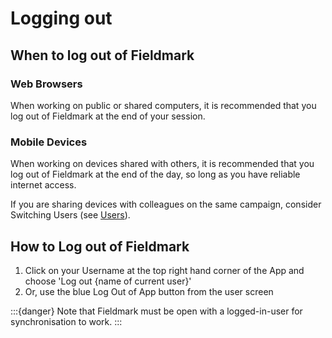 # Logging out

## When to log out of Fieldmark

### Web Browsers

When working on public or shared computers, it is recommended that you log out of Fieldmark at the end of your session.

### Mobile Devices

When working on devices shared with others, it is recommended that you log out of Fieldmark at the end of the day, so long as you have reliable internet access.

If you are sharing devices with colleagues on the same campaign, consider Switching Users (see [Users](intro/users/switching)).  

## How to Log out of Fieldmark

1. Click on your Username at the top right hand corner of the App and choose 'Log out {name of current user}'
2. Or, use the blue Log Out of App  button from the user screen

:::{danger}
Note that Fieldmark must be open with a logged-in-user for synchronisation to work.
:::